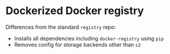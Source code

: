 # Dockerized Docker registry

Differences from the standard `registry` repo:

* Installs all dependencies including `docker-registry` using `pip`
* Removes config for storage backends other than `s3`
